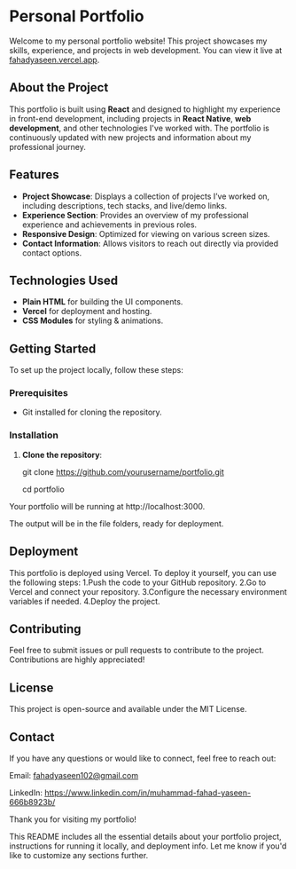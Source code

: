 # Personal Portfolio

Welcome to my personal portfolio website! This project showcases my skills, experience, and projects in web development. You can view it live at [fahadyaseen.vercel.app](https://fahadyaseen.vercel.app/).

## About the Project

This portfolio is built using **React** and designed to highlight my experience in front-end development, including projects in **React Native**, **web development**, and other technologies I've worked with. The portfolio is continuously updated with new projects and information about my professional journey.

## Features

- **Project Showcase**: Displays a collection of projects I’ve worked on, including descriptions, tech stacks, and live/demo links.
- **Experience Section**: Provides an overview of my professional experience and achievements in previous roles.
- **Responsive Design**: Optimized for viewing on various screen sizes.
- **Contact Information**: Allows visitors to reach out directly via provided contact options.

## Technologies Used

- **Plain HTML** for building the UI components.
- **Vercel** for deployment and hosting.
- **CSS Modules** for styling & animations.

## Getting Started

To set up the project locally, follow these steps:

### Prerequisites

- Git installed for cloning the repository.

### Installation

1. **Clone the repository**:

   git clone https://github.com/yourusername/portfolio.git

   cd portfolio

Your portfolio will be running at http://localhost:3000.

The output will be in the file folders, ready for deployment.

## Deployment

This portfolio is deployed using Vercel. To deploy it yourself, you can use the following steps:
1.Push the code to your GitHub repository.
2.Go to Vercel and connect your repository.
3.Configure the necessary environment variables if needed.
4.Deploy the project.

## Contributing
Feel free to submit issues or pull requests to contribute to the project. Contributions are highly appreciated!

## License
This project is open-source and available under the MIT License.

## Contact
If you have any questions or would like to connect, feel free to reach out:

Email: fahadyaseen102@gmail.com

LinkedIn: https://www.linkedin.com/in/muhammad-fahad-yaseen-666b8923b/

Thank you for visiting my portfolio!


This README includes all the essential details about your portfolio project, instructions for running it locally, and deployment info. Let me know if you'd like to customize any sections further.
